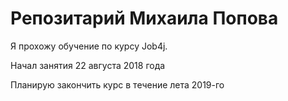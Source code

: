 # Репозитарий Михаила Попова

Я прохожу обучение по курсу Job4j.

Начал занятия 22 августа 2018 года

Планирую закончить курс в течение лета 2019-го 
